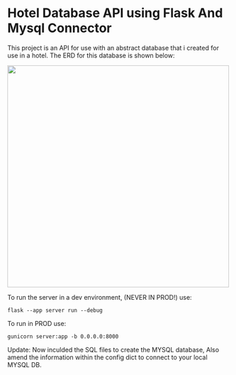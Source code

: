 # Hotel Database API using Flask And Mysql Connector

This project is an API for use with an abstract database that i created for use in a hotel.
The ERD for this database is shown below:


<img src="https://i.imgur.com/NsGGJo6.png" width="500" height=auto/>

To run the server in a dev environment, (NEVER IN PROD!) use:
```
flask --app server run --debug
```
To run in PROD use:
```
gunicorn server:app -b 0.0.0.0:8000
```

Update: Now inculded the SQL files to create the MYSQL database, Also amend the information within the config dict to connect to your local MYSQL DB.
